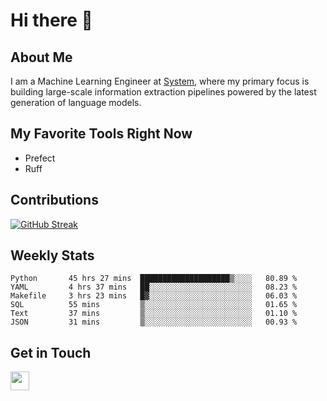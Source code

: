# Hi there 👋

## About Me
I am a Machine Learning Engineer at [System](https://www.system.com), where my primary focus is building large-scale information extraction pipelines powered by the latest generation of language models.

## My Favorite Tools Right Now
- Prefect
- Ruff


## Contributions
[![GitHub Streak](https://streak-stats.demolab.com/?user=naingthet&theme=dark)](https://git.io/streak-stats)


## Weekly Stats
<!--START_SECTION:waka-->

```text
Python       45 hrs 27 mins  ████████████████████▒░░░░   80.89 %
YAML         4 hrs 37 mins   ██░░░░░░░░░░░░░░░░░░░░░░░   08.23 %
Makefile     3 hrs 23 mins   █▓░░░░░░░░░░░░░░░░░░░░░░░   06.03 %
SQL          55 mins         ▒░░░░░░░░░░░░░░░░░░░░░░░░   01.65 %
Text         37 mins         ▒░░░░░░░░░░░░░░░░░░░░░░░░   01.10 %
JSON         31 mins         ▒░░░░░░░░░░░░░░░░░░░░░░░░   00.93 %
```

<!--END_SECTION:waka-->

## Get in Touch
<p align='left'>
<!-- <a href="https://naingthet.github.io/"><img height="30" src="https://img.shields.io/badge/Portfolio-%230077B5.svg?style=for-the-badge&logoColor=white"></a>&nbsp;&nbsp; -->
<a href="https://www.linkedin.com/in/thet-naing/"><img height="30" src="https://img.shields.io/badge/linkedin-%230077B5.svg?style=for-the-badge&logo=linkedin&logoColor=white"></a>&nbsp;&nbsp;
</p>
